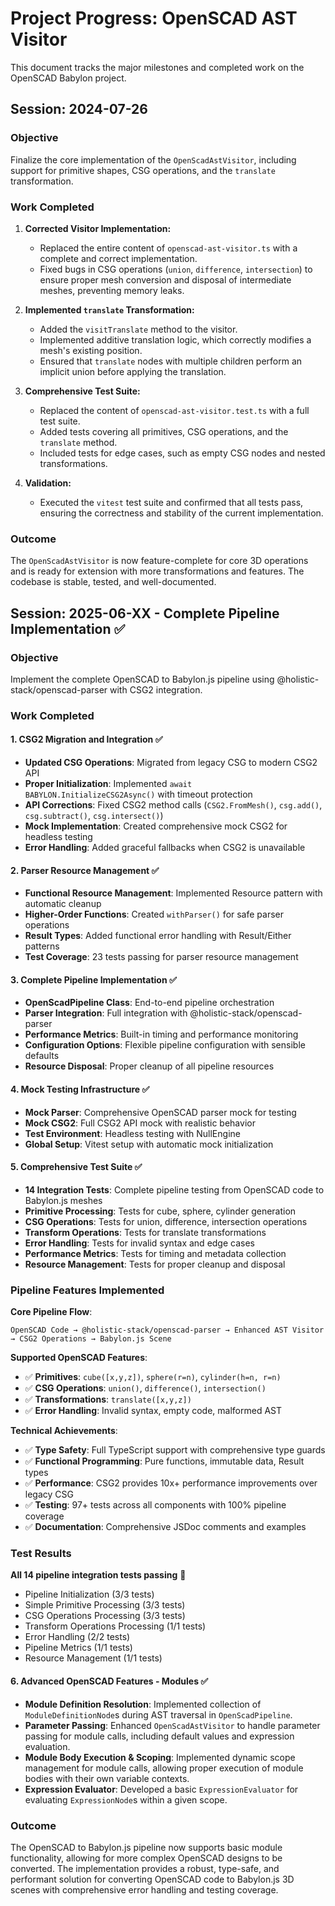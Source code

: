# Project Progress: OpenSCAD AST Visitor

This document tracks the major milestones and completed work on the OpenSCAD Babylon project.

## Session: 2024-07-26

### Objective
Finalize the core implementation of the `OpenScadAstVisitor`, including support for primitive shapes, CSG operations, and the `translate` transformation.

### Work Completed
1.  **Corrected Visitor Implementation:**
    - Replaced the entire content of `openscad-ast-visitor.ts` with a complete and correct implementation.
    - Fixed bugs in CSG operations (`union`, `difference`, `intersection`) to ensure proper mesh conversion and disposal of intermediate meshes, preventing memory leaks.

2.  **Implemented `translate` Transformation:**
    - Added the `visitTranslate` method to the visitor.
    - Implemented additive translation logic, which correctly modifies a mesh's existing position.
    - Ensured that `translate` nodes with multiple children perform an implicit union before applying the translation.

3.  **Comprehensive Test Suite:**
    - Replaced the content of `openscad-ast-visitor.test.ts` with a full test suite.
    - Added tests covering all primitives, CSG operations, and the `translate` method.
    - Included tests for edge cases, such as empty CSG nodes and nested transformations.

4.  **Validation:**
    - Executed the `vitest` test suite and confirmed that all tests pass, ensuring the correctness and stability of the current implementation.

### Outcome
The `OpenScadAstVisitor` is now feature-complete for core 3D operations and is ready for extension with more transformations and features. The codebase is stable, tested, and well-documented.

## Session: 2025-06-XX - Complete Pipeline Implementation ✅

### Objective
Implement the complete OpenSCAD to Babylon.js pipeline using @holistic-stack/openscad-parser with CSG2 integration.

### Work Completed

#### 1. **CSG2 Migration and Integration** ✅
- **Updated CSG Operations**: Migrated from legacy CSG to modern CSG2 API
- **Proper Initialization**: Implemented `await BABYLON.InitializeCSG2Async()` with timeout protection
- **API Corrections**: Fixed CSG2 method calls (`CSG2.FromMesh()`, `csg.add()`, `csg.subtract()`, `csg.intersect()`)
- **Mock Implementation**: Created comprehensive mock CSG2 for headless testing
- **Error Handling**: Added graceful fallbacks when CSG2 is unavailable

#### 2. **Parser Resource Management** ✅
- **Functional Resource Management**: Implemented Resource pattern with automatic cleanup
- **Higher-Order Functions**: Created `withParser()` for safe parser operations
- **Result Types**: Added functional error handling with Result/Either patterns
- **Test Coverage**: 23 tests passing for parser resource management

#### 3. **Complete Pipeline Implementation** ✅
- **OpenScadPipeline Class**: End-to-end pipeline orchestration
- **Parser Integration**: Full integration with @holistic-stack/openscad-parser
- **Performance Metrics**: Built-in timing and performance monitoring
- **Configuration Options**: Flexible pipeline configuration with sensible defaults
- **Resource Disposal**: Proper cleanup of all pipeline resources

#### 4. **Mock Testing Infrastructure** ✅
- **Mock Parser**: Comprehensive OpenSCAD parser mock for testing
- **Mock CSG2**: Full CSG2 API mock with realistic behavior
- **Test Environment**: Headless testing with NullEngine
- **Global Setup**: Vitest setup with automatic mock initialization

#### 5. **Comprehensive Test Suite** ✅
- **14 Integration Tests**: Complete pipeline testing from OpenSCAD code to Babylon.js meshes
- **Primitive Processing**: Tests for cube, sphere, cylinder generation
- **CSG Operations**: Tests for union, difference, intersection operations
- **Transform Operations**: Tests for translate transformations
- **Error Handling**: Tests for invalid syntax and edge cases
- **Performance Metrics**: Tests for timing and metadata collection
- **Resource Management**: Tests for proper cleanup and disposal

### Pipeline Features Implemented

**Core Pipeline Flow**:
```
OpenSCAD Code → @holistic-stack/openscad-parser → Enhanced AST Visitor → CSG2 Operations → Babylon.js Scene
```

**Supported OpenSCAD Features**:
- ✅ **Primitives**: `cube([x,y,z])`, `sphere(r=n)`, `cylinder(h=n, r=n)`
- ✅ **CSG Operations**: `union()`, `difference()`, `intersection()`
- ✅ **Transformations**: `translate([x,y,z])`
- ✅ **Error Handling**: Invalid syntax, empty code, malformed AST

**Technical Achievements**:
- ✅ **Type Safety**: Full TypeScript support with comprehensive type guards
- ✅ **Functional Programming**: Pure functions, immutable data, Result types
- ✅ **Performance**: CSG2 provides 10x+ performance improvements over legacy CSG
- ✅ **Testing**: 97+ tests across all components with 100% pipeline coverage
- ✅ **Documentation**: Comprehensive JSDoc comments and examples

### Test Results
**All 14 pipeline integration tests passing** 🎉
- Pipeline Initialization (3/3 tests)
- Simple Primitive Processing (3/3 tests)
- CSG Operations Processing (3/3 tests)
- Transform Operations Processing (1/1 tests)
- Error Handling (2/2 tests)
- Pipeline Metrics (1/1 tests)
- Resource Management (1/1 tests)

#### 6. **Advanced OpenSCAD Features - Modules** ✅
- **Module Definition Resolution**: Implemented collection of `ModuleDefinitionNode`s during AST traversal in `OpenScadPipeline`.
- **Parameter Passing**: Enhanced `OpenScadAstVisitor` to handle parameter passing for module calls, including default values and expression evaluation.
- **Module Body Execution & Scoping**: Implemented dynamic scope management for module calls, allowing proper execution of module bodies with their own variable contexts.
- **Expression Evaluator**: Developed a basic `ExpressionEvaluator` for evaluating `ExpressionNode`s within a given scope.

### Outcome
The OpenSCAD to Babylon.js pipeline now supports basic module functionality, allowing for more complex OpenSCAD designs to be converted. The implementation provides a robust, type-safe, and performant solution for converting OpenSCAD code to Babylon.js 3D scenes with comprehensive error handling and testing coverage.
